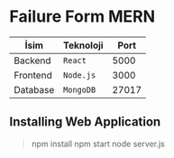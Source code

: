 # Failure Form MERN

|İsim            |Teknoloji                      |Port                         |
|----------------|-------------------------------|-----------------------------|
|Backend		 |`React`            |5000            |
|Frontend		 |`Node.js`            |3000            |
|Database		 |`MongoDB`            |27017            |

## Installing Web Application

> npm install
> npm start
> node server.js
